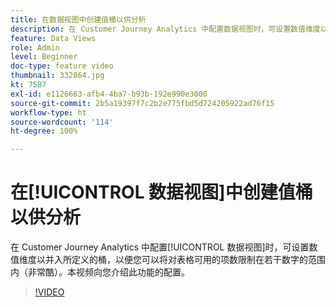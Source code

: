 ```yaml
---
title: 在数据视图中创建值桶以供分析
description: 在 Customer Journey Analytics 中配置数据视图时，可设置数值维度以并入所定义的桶，以便您可以将对表格可用的项数限制在若干数字的范围内（非常酷）。本视频向您介绍此功能的配置。
feature: Data Views
role: Admin
level: Beginner
doc-type: feature video
thumbnail: 332864.jpg
kt: 7587
exl-id: e1126663-afb4-4ba7-b93b-192e990e3000
source-git-commit: 2b5a19397f7c2b2e775fbd5d724205922ad76f15
workflow-type: ht
source-wordcount: '114'
ht-degree: 100%

---
```


# 在[!UICONTROL 数据视图]中创建值桶以供分析

在 Customer Journey Analytics 中配置[!UICONTROL 数据视图]时，可设置数值维度以并入所定义的桶，以便您可以将对表格可用的项数限制在若干数字的范围内（非常酷）。本视频向您介绍此功能的配置。

>[!VIDEO](https://video.tv.adobe.com/v/332864/?quality=12&learn=on)
